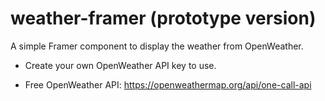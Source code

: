 # weather-framer (prototype version)

A simple Framer component to display the weather from OpenWeather.

* Create your own OpenWeather API key to use.

* Free OpenWeather API: https://openweathermap.org/api/one-call-api
